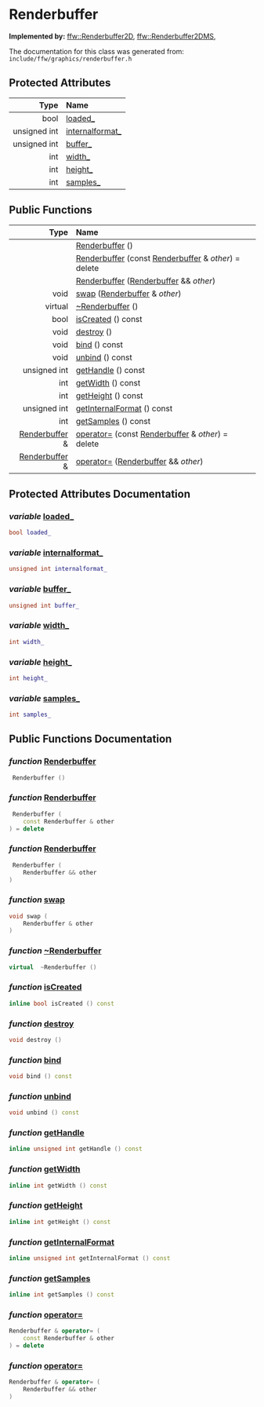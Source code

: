 Renderbuffer
===================================


**Implemented by:** [ffw::Renderbuffer2D](ffw_Renderbuffer2D.html), [ffw::Renderbuffer2DMS](ffw_Renderbuffer2DMS.html), 

The documentation for this class was generated from: `include/ffw/graphics/renderbuffer.h`



## Protected Attributes

| Type | Name |
| -------: | :------- |
|  bool | [loaded_](#2d9a6506) |
|  unsigned int | [internalformat_](#04eb1a2f) |
|  unsigned int | [buffer_](#7a3eb2d9) |
|  int | [width_](#e83fcafd) |
|  int | [height_](#c1c92dc3) |
|  int | [samples_](#b3ddebd7) |


## Public Functions

| Type | Name |
| -------: | :------- |
|   | [Renderbuffer](#45ab54e4) ()  |
|   | [Renderbuffer](#9ac2dec2) (const [Renderbuffer](ffw_Renderbuffer.html) & _other_) = delete  |
|   | [Renderbuffer](#0ed5d2de) ([Renderbuffer](ffw_Renderbuffer.html) && _other_)  |
|  void | [swap](#784eb267) ([Renderbuffer](ffw_Renderbuffer.html) & _other_)  |
|  virtual  | [~Renderbuffer](#700cd881) ()  |
|  bool | [isCreated](#1ad9a710) () const  |
|  void | [destroy](#a92b1d7a) ()  |
|  void | [bind](#c3f8e037) () const  |
|  void | [unbind](#53211c7e) () const  |
|  unsigned int | [getHandle](#4c9d5dc4) () const  |
|  int | [getWidth](#82bd2dee) () const  |
|  int | [getHeight](#c24377d1) () const  |
|  unsigned int | [getInternalFormat](#9dca3dc1) () const  |
|  int | [getSamples](#5aac76e4) () const  |
|  [Renderbuffer](ffw_Renderbuffer.html) & | [operator=](#a7dc6b47) (const [Renderbuffer](ffw_Renderbuffer.html) & _other_) = delete  |
|  [Renderbuffer](ffw_Renderbuffer.html) & | [operator=](#e289a4f7) ([Renderbuffer](ffw_Renderbuffer.html) && _other_)  |


## Protected Attributes Documentation

### _variable_ <a id="2d9a6506" href="#2d9a6506">loaded_</a>

```cpp
bool loaded_
```



### _variable_ <a id="04eb1a2f" href="#04eb1a2f">internalformat_</a>

```cpp
unsigned int internalformat_
```



### _variable_ <a id="7a3eb2d9" href="#7a3eb2d9">buffer_</a>

```cpp
unsigned int buffer_
```



### _variable_ <a id="e83fcafd" href="#e83fcafd">width_</a>

```cpp
int width_
```



### _variable_ <a id="c1c92dc3" href="#c1c92dc3">height_</a>

```cpp
int height_
```



### _variable_ <a id="b3ddebd7" href="#b3ddebd7">samples_</a>

```cpp
int samples_
```





## Public Functions Documentation

### _function_ <a id="45ab54e4" href="#45ab54e4">Renderbuffer</a>

```cpp
 Renderbuffer () 
```



### _function_ <a id="9ac2dec2" href="#9ac2dec2">Renderbuffer</a>

```cpp
 Renderbuffer (
    const Renderbuffer & other
) = delete 
```



### _function_ <a id="0ed5d2de" href="#0ed5d2de">Renderbuffer</a>

```cpp
 Renderbuffer (
    Renderbuffer && other
) 
```



### _function_ <a id="784eb267" href="#784eb267">swap</a>

```cpp
void swap (
    Renderbuffer & other
) 
```



### _function_ <a id="700cd881" href="#700cd881">~Renderbuffer</a>

```cpp
virtual  ~Renderbuffer () 
```



### _function_ <a id="1ad9a710" href="#1ad9a710">isCreated</a>

```cpp
inline bool isCreated () const 
```



### _function_ <a id="a92b1d7a" href="#a92b1d7a">destroy</a>

```cpp
void destroy () 
```



### _function_ <a id="c3f8e037" href="#c3f8e037">bind</a>

```cpp
void bind () const 
```



### _function_ <a id="53211c7e" href="#53211c7e">unbind</a>

```cpp
void unbind () const 
```



### _function_ <a id="4c9d5dc4" href="#4c9d5dc4">getHandle</a>

```cpp
inline unsigned int getHandle () const 
```



### _function_ <a id="82bd2dee" href="#82bd2dee">getWidth</a>

```cpp
inline int getWidth () const 
```



### _function_ <a id="c24377d1" href="#c24377d1">getHeight</a>

```cpp
inline int getHeight () const 
```



### _function_ <a id="9dca3dc1" href="#9dca3dc1">getInternalFormat</a>

```cpp
inline unsigned int getInternalFormat () const 
```



### _function_ <a id="5aac76e4" href="#5aac76e4">getSamples</a>

```cpp
inline int getSamples () const 
```



### _function_ <a id="a7dc6b47" href="#a7dc6b47">operator=</a>

```cpp
Renderbuffer & operator= (
    const Renderbuffer & other
) = delete 
```



### _function_ <a id="e289a4f7" href="#e289a4f7">operator=</a>

```cpp
Renderbuffer & operator= (
    Renderbuffer && other
) 
```





